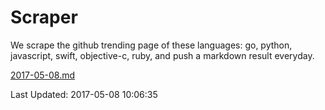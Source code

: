 # Scraper

We scrape the github trending page of these languages: go, python, javascript, swift, objective-c, ruby, and push a markdown result everyday.

[2017-05-08.md](https://github.com/henson/Scraper/blob/master/2017-05-08.md)

Last Updated: 2017-05-08 10:06:35